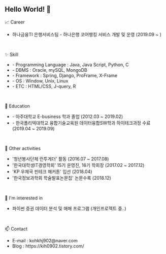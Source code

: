 <h2>Hello World! 👋</h2>

:chart_with_upwards_trend: Career
<ul>
<li>하나금융TI 은행서비스팀 - 하나은행 코어뱅킹 서비스 개발 및 운영 (2019.09 ~ )</li>
</ul>
</br>

✨ Skill
<ul>
<li>- Programming Language : Java, Java Script, Python, C</li>
<li>- DBMS                 : Oracle, mySQL, MongoDB</li>
<li>- Framework            : Spring, Django, ProFrame, X-Frame</li>
<li>- OS                   : Window, Unix, Linux</li>
<li>- ETC                  : HTML/CSS, J-query, R</li>
</ul>
</br>

🌱 Education
<ul>
<li>- 아주대학교 E-business 학과 졸업 (2012.03 ~ 2019.02)</li>
<li>- 한국폴리텍대학교 융합기술교육원 데이터융합SW학과 하이테크과정 수료(2019.04 ~ 2019.09)</li>
</ul>
</br>

👀 Other activities
<ul>
<li>'청년봉사단체 런투게더' 활동 (2016.07 ~ 2017.08)</li>
<li>'한국대학생IT경영학회' 15기 운영진, 16기 학회장 (2017.02 ~ 2017.12)</li>
<li>'KP 우체국 핀테크 해커톤' 입선 (2018.04)</li>
<li>'한국정보과학회 학술발표논문집' 논문수록 (2018.12)</li> 
</ul>
</br>

🔭 I'm interested in
- 파이썬 증권 데이터 분석 및 매매 프로그램 (개인프로젝트 중..)
</br>

📫 Contact
<ul>
<li>E-mail : kohkhj902@naver.com
<li>Blog : https://kih0902.tistory.com/</li>
</ul>


<!---
ilhoon93/ilhoon93 is a ✨ special ✨ repository because its `README.md` (this file) appears on your GitHub profile.
You can click the Preview link to take a look at your changes.
--->
